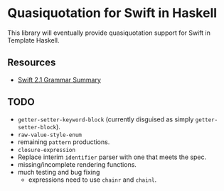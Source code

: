 Quasiquotation for Swift in Haskell
===================================

This library will eventually provide quasiquotation support for Swift in Template Haskell.

Resources
---------

- [Swift 2.1 Grammar Summary](https://developer.apple.com/library/ios/documentation/Swift/Conceptual/Swift_Programming_Language/zzSummaryOfTheGrammar.html)


TODO
----

- `getter-setter-keyword-block` (currently disguised as simply `getter-setter-block`).
- `raw-value-style-enum`
- remaining `pattern` productions.
- `closure-expression`
- Replace interim `identifier` parser with one that meets the spec.
- missing/incomplete rendering functions.
- much testing and bug fixing
  - expressions need to use `chainr` and `chainl`.
